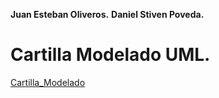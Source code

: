 **Juan Esteban Oliveros.**
**Daniel Stiven Poveda.**
# Cartilla Modelado UML.
[Cartilla_Modelado](https://online.fliphtml5.com/dmtfu/lqge/)

